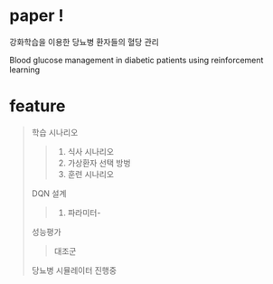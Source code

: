 # paper !
강화학습을 이용한 당뇨병 환자들의 혈당 관리

Blood glucose management in diabetic patients using reinforcement learning

# feature
> 학습 시나리오
> > 1. 식사 시나리오
> > 2. 가상환자 선택 방벙
> > 3. 훈련 시나리오
> > 
> DQN 설계
> > 1. 파라미터-
> > 
> 성능평가
> > 대조군
>
> 당뇨병 시뮬레이터
> 진행중
> 
